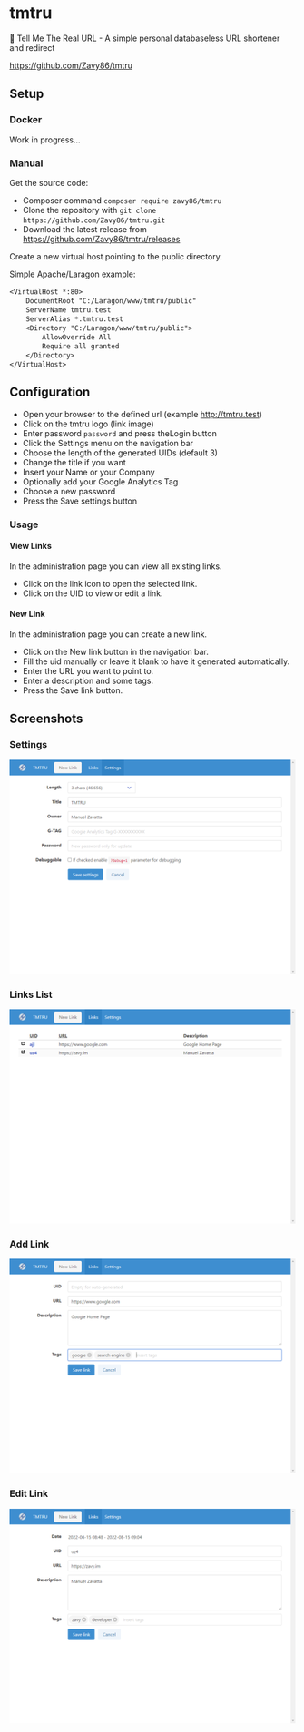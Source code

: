 # tmtru

🔗 Tell Me The Real URL - A simple personal databaseless URL shortener and redirect

https://github.com/Zavy86/tmtru

## Setup

### Docker

Work in progress...

### Manual

Get the source code:
- Composer command `composer require zavy86/tmtru`
- Clone the repository with `git clone https://github.com/Zavy86/tmtru.git`
- Download the latest release from https://github.com/Zavy86/tmtru/releases

Create a new virtual host pointing to the public directory.

Simple Apache/Laragon example:
```
<VirtualHost *:80> 
    DocumentRoot "C:/Laragon/www/tmtru/public"
    ServerName tmtru.test
    ServerAlias *.tmtru.test
    <Directory "C:/Laragon/www/tmtru/public">
        AllowOverride All
        Require all granted
    </Directory>
</VirtualHost>
```

## Configuration

- Open your browser to the defined url (example http://tmtru.test)
- Click on the tmtru logo (link image)
- Enter password `password` and press theLogin button
- Click the Settings menu on the navigation bar
- Choose the length of the generated UIDs (default 3)
- Change the title if you want
- Insert your Name or your Company
- Optionally add your Google Analytics Tag
- Choose a new password
- Press the Save settings button

### Usage

#### View Links

In the administration page you can view all existing links.

- Click on the link icon to open the selected link.
- Click on the UID to view or edit a link.

#### New Link

In the administration page you can create a new link.

- Click on the New link button in the navigation bar.
- Fill the uid manually or leave it blank to have it generated automatically.
- Enter the URL you want to point to.
- Enter a description and some tags.
- Press the Save link button.

## Screenshots

### Settings

![settings screeshot](https://raw.githubusercontent.com/Zavy86/tmtru/master/screenshots/tmtru_settings.png "Settings")

### Links List

![list screeshot](https://raw.githubusercontent.com/Zavy86/tmtru/master/screenshots/tmtru_list.png "Settings")

### Add Link

![add screeshot](https://raw.githubusercontent.com/Zavy86/tmtru/master/screenshots/tmtru_add.png "Settings")

### Edit Link

![edit_screeshot](https://raw.githubusercontent.com/Zavy86/tmtru/master/screenshots/tmtru_edit.png "Settings")

